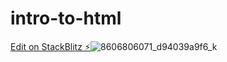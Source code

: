 # intro-to-html

[Edit on StackBlitz ⚡️](https://stackblitz.com/edit/js-2gyhd6)![8606806071_d94039a9f6_k](https://github.com/jbasuel/intro-to-html/assets/136934573/f43d3bbe-9609-4f95-b64a-e4e7c87b9ed3)
